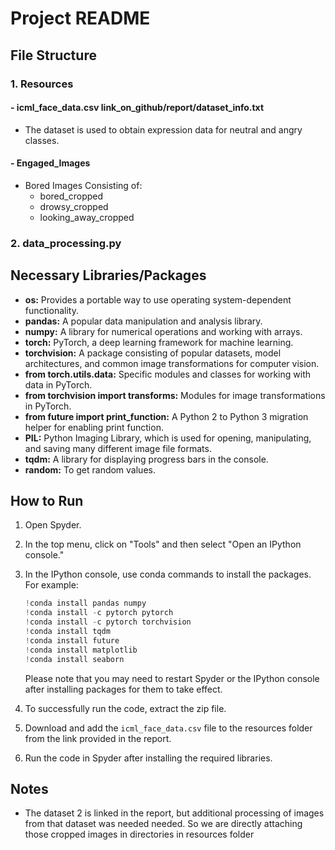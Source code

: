 # Project README

## File Structure

### 1. Resources

#### - icml_face_data.csv link_on_github/report/dataset_info.txt

- The dataset is used to obtain expression data for neutral and angry classes.

#### - Engaged_Images

  - Bored Images Consisting of:
    - bored_cropped
    - drowsy_cropped
    - looking_away_cropped

### 2. data_processing.py

## Necessary Libraries/Packages

- **os:** Provides a portable way to use operating system-dependent functionality.
- **pandas:** A popular data manipulation and analysis library.
- **numpy:** A library for numerical operations and working with arrays.
- **torch:** PyTorch, a deep learning framework for machine learning.
- **torchvision:** A package consisting of popular datasets, model architectures, and common image transformations for computer vision.
- **from torch.utils.data:** Specific modules and classes for working with data in PyTorch.
- **from torchvision import transforms:** Modules for image transformations in PyTorch.
- **from __future__ import print_function:** A Python 2 to Python 3 migration helper for enabling print function.
- **PIL:** Python Imaging Library, which is used for opening, manipulating, and saving many different image file formats.
- **tqdm:** A library for displaying progress bars in the console.
- **random:** To get random values.

## How to Run

1. Open Spyder.
2. In the top menu, click on "Tools" and then select "Open an IPython console."
3. In the IPython console, use conda commands to install the packages. For example:

   ```python
   !conda install pandas numpy
   !conda install -c pytorch pytorch
   !conda install -c pytorch torchvision
   !conda install tqdm
   !conda install future
   !conda install matplotlib
   !conda install seaborn
   ```

   Please note that you may need to restart Spyder or the IPython console after installing packages for them to take effect.

4. To successfully run the code, extract the zip file.
5. Download and add the `icml_face_data.csv` file to the resources folder from the link provided in the report.
6. Run the code in Spyder after installing the required libraries.

## Notes

- The dataset 2 is linked in the report, but additional processing of images from that dataset was needed needed. So we are directly attaching those cropped images in directories in resources folder
